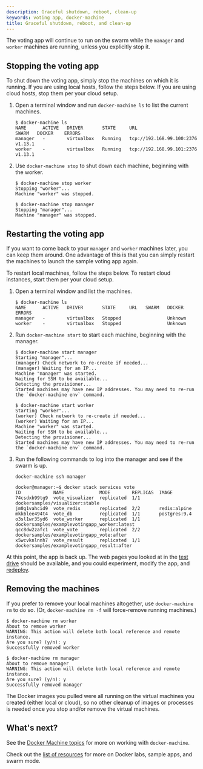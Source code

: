 ```yaml
---
description: Graceful shutdown, reboot, clean-up
keywords: voting app, docker-machine
title: Graceful shutdown, reboot, and clean-up
---
```



The voting app will continue to run on the swarm while the `manager` and `worker` machines are running, unless you explicitly stop it.

## Stopping the voting app

To shut down the voting app, simply stop the machines on which it is running. If you are using local hosts, follow the steps below. If you are using cloud hosts, stop them per your cloud setup.

1.  Open a terminal window and run `docker-machine ls` to list the current machines.

    ```none
    $ docker-machine ls
    NAME      ACTIVE   DRIVER       STATE     URL                         SWARM   DOCKER    ERRORS
    manager   -        virtualbox   Running   tcp://192.168.99.100:2376           v1.13.1   
    worker    -        virtualbox   Running   tcp://192.168.99.101:2376           v1.13.1   
    ```
2.  Use `docker-machine stop` to shut down each machine, beginning with the worker.

    ```none
    $ docker-machine stop worker
    Stopping "worker"...
    Machine "worker" was stopped.

    $ docker-machine stop manager
    Stopping "manager"...
    Machine "manager" was stopped.
    ```

## Restarting the voting app

If you want to come back to your `manager` and `worker` machines later, you can
keep them around. One advantage of this is that you can simply restart the
machines to launch the sample voting app again.

To restart local machines, follow the steps below. To restart cloud instances,
start them per your cloud setup.

1.  Open a terminal window and list the machines.

    ```none
    $ docker-machine ls
    NAME      ACTIVE   DRIVER       STATE     URL   SWARM   DOCKER    ERRORS
    manager   -        virtualbox   Stopped                 Unknown   
    worker    -        virtualbox   Stopped                 Unknown   
    ```

3.  Run `docker-machine start` to start each machine, beginning with the manager.

    ```none
    $ docker-machine start manager
    Starting "manager"...
    (manager) Check network to re-create if needed...
    (manager) Waiting for an IP...
    Machine "manager" was started.
    Waiting for SSH to be available...
    Detecting the provisioner...
    Started machines may have new IP addresses. You may need to re-run the `docker-machine env` command.

    $ docker-machine start worker
    Starting "worker"...
    (worker) Check network to re-create if needed...
    (worker) Waiting for an IP...
    Machine "worker" was started.
    Waiting for SSH to be available...
    Detecting the provisioner...
    Started machines may have new IP addresses. You may need to re-run the `docker-machine env` command.
    ```

3.  Run the following commands to log into the manager and see if the swarm is up.

    ```none
    docker-machine ssh manager

    docker@manager:~$ docker stack services vote
    ID            NAME             MODE        REPLICAS  IMAGE
    74csdxb99tg9  vote_visualizer  replicated  1/1       dockersamples/visualizer:stable
    jm0g1vahcid9  vote_redis       replicated  2/2       redis:alpine
    mkk6lee494t4  vote_db          replicated  1/1       postgres:9.4
    o3sl1wr35yd6  vote_worker      replicated  1/1       dockersamples/examplevotingapp_worker:latest
    qcc8dw2zafc1  vote_vote        replicated  2/2       dockersamples/examplevotingapp_vote:after
    x5wcvknlnnh7  vote_result      replicated  1/1       dockersamples/examplevotingapp_result:after
    ```

At this point, the app is back up. The web pages you looked at in the [test drive](test-drive.md) should be available, and you could experiment, modify the app, and [redeploy](customize-app.md).

## Removing the machines

If you prefer to remove your local machines altogether, use `docker-machine rm`
to do so. (Or, `docker-machine rm -f` will force-remove running machines.)

```none
$ docker-machine rm worker
About to remove worker
WARNING: This action will delete both local reference and remote instance.
Are you sure? (y/n): y
Successfully removed worker

$ docker-machine rm manager
About to remove manager
WARNING: This action will delete both local reference and remote instance.
Are you sure? (y/n): y
Successfully removed manager
```

The Docker images you pulled were all running on the virtual machines you
created (either local or cloud), so no other cleanup of images or processes is
needed once you stop and/or remove the virtual machines.

## What's next?

See the [Docker Machine topics](/machine/overview/) for more on working
with `docker-machine`.

Check out the [list of resources](customize-app.md#resources) for more on Docker
labs, sample apps, and swarm mode.
